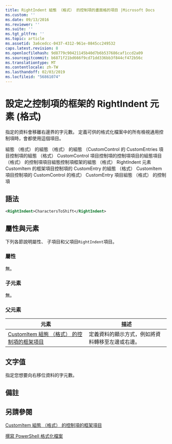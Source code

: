 ```yaml
---
title: RightIndent 組態 （格式） 的控制項的畫面格的項目 |Microsoft Docs
ms.custom: ''
ms.date: 09/13/2016
ms.reviewer: ''
ms.suite: ''
ms.tgt_pltfrm: ''
ms.topic: article
ms.assetid: 3a6cedcc-0437-4312-961e-0845cc249532
caps.latest.revision: 8
ms.openlocfilehash: 9d8779c90421145b40d7b6b537686caf1ccd2a09
ms.sourcegitcommit: b6871f21bd666f9cd71dd336bb3f844cf472b56c
ms.translationtype: MT
ms.contentlocale: zh-TW
ms.lasthandoff: 02/03/2019
ms.locfileid: "56861074"
---
```

# <a name="rightindent-element-for-frame-for-controls-for-configuration-format"></a>設定之控制項的框架的 RightIndent 元素 (格式)

指定的資料會移離右邊界的字元數。 定義可供的格式化檔案中的所有檢視通用控制項時，會都使用這個項目。

組態 （格式） 的組態 （格式） 的組態 （CustomControl 的 CustomEntries 項目控制項的組態 （格式） CustomControl 項目控制項的控制項項目的組態項目 （格式） 的控制項項目組態控制項框架的組態 （格式） RightIndent 元素 CustomItem 的框架項目控制項的 CustomEntry 的組態 （格式） CustomItem 項目控制項的 CustomControl 的格式） CustomEntry 項目組態 （格式） 的控制項

## <a name="syntax"></a>語法

```xml
<RightIndent>CharactersToShift</RightIndent>
```

## <a name="attributes-and-elements"></a>屬性與元素

下列各節說明屬性、 子項目和父項目`RightIndent`項目。

### <a name="attributes"></a>屬性

無。

### <a name="child-elements"></a>子元素

無。

### <a name="parent-elements"></a>父元素

|元素|描述|
|-------------|-----------------|
|[CustomItem 組態 （格式） 的控制項的框架項目](./frame-element-for-customitem-for-controls-for-configuration-format.md)|定義資料的顯示方式，例如將資料轉移至左邊或右邊。|

## <a name="text-value"></a>文字值

指定您想要向右移位資料的字元數。

## <a name="remarks"></a>備註

## <a name="see-also"></a>另請參閱

[CustomItem 組態 （格式） 的控制項的框架項目](./frame-element-for-customitem-for-controls-for-configuration-format.md)

[撰寫 PowerShell 格式化檔案](./writing-a-powershell-formatting-file.md)
